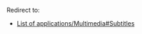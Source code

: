 Redirect to:

*   [List of applications/Multimedia#Subtitles](/index.php/List_of_applications/Multimedia#Subtitles "List of applications/Multimedia")